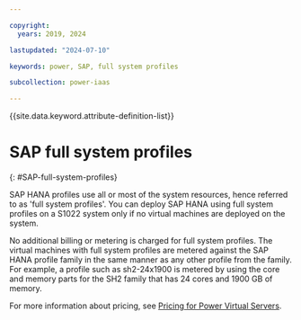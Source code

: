 ```yaml
---

copyright:
  years: 2019, 2024

lastupdated: "2024-07-10"

keywords: power, SAP, full system profiles

subcollection: power-iaas

---
```


{{site.data.keyword.attribute-definition-list}}

# SAP full system profiles
{: #SAP-full-system-profiles}




SAP HANA profiles use all or most of the system resources, hence referred to as 'full system profiles'. You can deploy SAP HANA using full system profiles on a S1022 system only if no virtual machines are deployed on the system.

No additional billing or metering is charged for full system profiles. The virtual machines with full system profiles are metered against the SAP HANA profile family in the same manner as any other profile from the family. For example, a profile such as sh2-24x1900 is metered by using the core and memory parts for the SH2 family that has 24 cores and 1900 GB of memory.

For more information about pricing, see [Pricing for Power Virtual Servers](/docs/power-iaas?topic=power-iaas-pricing-virtual-server-on-cloud).
